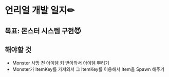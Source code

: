 # 언리얼 개발 일지✏



## 목표: 몬스터 시스템 구현😈

## 해야할 것

* Monster 사망 전 아이템 키 받아와서 아이템 뿌리기
* Monster가 ItemKey를 가져와서 그 ItemKey를 이용해서 Item을 Spawn 해주기

